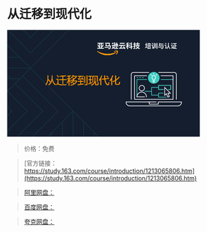 # 从迁移到现代化

![img](../../../assets/study163/free/21617ef0995d4d08841bf920af12adba.png)

> 价格：免费

> [官方链接：https://study.163.com/course/introduction/1213065806.htm](https://study.163.com/course/introduction/1213065806.htm)

> [阿里网盘：]()

> [百度网盘：]()

> [夸克网盘：]()
